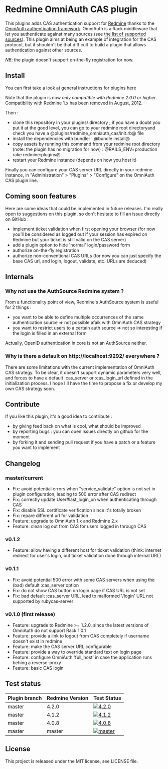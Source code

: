 # Redmine OmniAuth CAS plugin

This plugins adds CAS authentication support for [Redmine](http://www.redmine.org) thanks to the [OmniAuth authentication framework](https://github.com/intridea/omniauth). OmniAuth is a Rack middleware that let you authenticate against many sources (see [the list of supported sources](https://github.com/intridea/omniauth/blob/master/README.md)). This plugin aims at being an example of integration for the CAS protocol, but it shouldn't be that difficult to build a plugin that allows authentication against other sources.

*NB*: the plugin doesn't support on-the-fly registration for now.

## Install

You can first take a look at general instructions for plugins [here](http://www.redmine.org/wiki/redmine/Plugins)

Note that the plugin is now *only compatible with Redmine 2.0.0 or higher*. Compatibility with Redmine 1.x has been removed in August, 2012.

Then :
* clone this repository in your plugins/ directory ; if you have a doubt you put it at the good level, you can go to your redmine root directoryand check you have a @plugins/redmine_omniauth_cas/init.rb@ file
* install the dependencies with bundler : @bundle install@
* copy assets by running this command from your redmine root directory (note: the plugin has no migration for now) : @RAILS_ENV=production rake redmine:plugins@
* restart your Redmine instance (depends on how you host it)

Finally you can configure your CAS server URL directly in your redmine instance, in "Administration" > "Plugins" > "Configure" on the OmniAuth CAS plugin line.

## Coming soon features

Here are some ideas that could be implemented in future releases. I'm really open to suggestions on this plugin, so don't hesitate to fill an issue directly on GitHub :
* implement ticket validation when first opening your browser (for now you’ll be considered as logged out if your session has expired on Redmine but your ticket is still valid on the CAS server)
* add a plugin option to hide 'normal' login/password form
* authorize on-the-fly registration
* authorize non-conventional CAS URLs (for now you can just specify the base CAS url, and login, logout, validate, etc. URLs are deduced)

## Internals

### Why not use the AuthSource Redmine system ?

From a functionality point of view, Redmine's AuthSource system is useful for 2 things :
* you want to be able to define multiple occurrences of the same authentication source => not possible afaik with OmniAuth CAS strategy
* you want to restrict users to a certain auth source => not so interesting if the login is filled in an external form

Actually, OpenID authentication in core is not an AuthSource neither.

### Why is there a default on http://localhost:9292/ everywhere ?

There are some limitations with the current implementation of OmniAuth CAS strategy. To be clear, it doesn't support dynamic parameters very well, and forces to have a default :cas_server or :cas_login_url defined in the initialization process. I hope I'll have the time to propose a fix or develop my own CAS strategy soon.

## Contribute

If you like this plugin, it's a good idea to contribute :
* by giving feed back on what is cool, what should be improved
* by reporting bugs : you can open issues directly on github for the moment
* by forking it and sending pull request if you have a patch or a feature you want to implement

## Changelog

### master/current

* Fix: avoid potential errors when "service_validate" option is not set in plugin configuration, leading to 500 error after CAS redirect
* Fix: correctly update User#last_login_on when authenticating through CAS
* Fix: disable SSL certificate verification since it's totally broken
* Fix: repare different url for validation
* Feature: upgrade to OmniAuth 1.x and Redmine 2.x
* Feature: clean log out from CAS for users logged in through CAS

### v0.1.2

* Feature: allow having a different host for ticket validation (think: internet redirect for user's login, but ticket validation done through internal URL)

### v0.1.1

* Fix: avoid potential 500 error with some CAS servers when using the (bad) default :cas_server option
* Fix: do not show CAS button on login page if CAS URL is not set
* Fix: bad default :cas_server URL, lead to malformed '/login' URL not supported by rubycas-server

### v0.1.0 (first release)

* Feature: upgrade to Redmine >= 1.2.0, since the latest versions of OmniAuth do not support Rack 1.0.1
* Feature: provide a link to logout from CAS completely if username doesn't exist in redmine
* Feature: make the CAS server URL configurable
* Feature: provide a way to override standard text on login page
* Feature: configure OmniAuth 'full_host' in case the application runs behing a reverse-proxy
* Feature: basic CAS login

## Test status

|Plugin branch| Redmine Version   | Test Status      |
|-------------|-------------------|------------------|
|master       | 4.2.0             | [![4.2.0][1]][5] |  
|master       | 4.1.2             | [![4.1.2][2]][5] |  
|master       | 4.0.8             | [![4.0.8][3]][5] |
|master       | master            | [![master][4]][5]|

[1]: https://github.com/jbbarth/redmine_omniauth_cas/actions/workflows/4_2_0.yml/badge.svg
[2]: https://github.com/jbbarth/redmine_omniauth_cas/actions/workflows/4_1_2.yml/badge.svg
[3]: https://github.com/jbbarth/redmine_omniauth_cas/actions/workflows/4_0_8.yml/badge.svg
[4]: https://github.com/jbbarth/redmine_omniauth_cas/actions/workflows/master.yml/badge.svg
[5]: https://github.com/jbbarth/redmine_omniauth_cas/actions

## License

This project is released under the MIT license, see LICENSE file.
